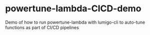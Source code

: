 # powertune-lambda-CICD-demo
Demo of how to run powertune-lambda with lumigo-cli to auto-tune functions as part of CI/CD pipelines
